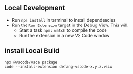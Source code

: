 ## Local Development

- Run `npm install` in terminal to install dependencies
- Run the `Run Extension` target in the Debug View. This will:
	- Start a task `npm: watch` to compile the code
	- Run the extension in a new VS Code window

## Install Local Build

```
npx @vscode/vsce package
code --install-extension defang-vscode-x.y.z.vsix
```
